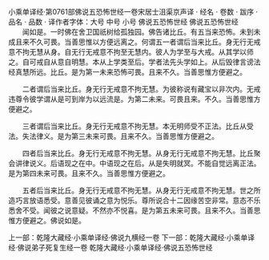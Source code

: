 小乘单译经·第0761部佛说五恐怖世经一卷宋居士沮渠京声译
· 经名 · 卷数 · 跋序
· 品名 · 品数 · 译作者字体：大号 中号 小号
佛说五恐怖世经
佛说五恐怖世经
　　闻如是。一时佛在舍卫国祇树给孤独园。佛告诸比丘。有五当来恐怖。未到未成且来不久可畏。当善思惟以方便远离之。何谓五一者谓后当来比丘。身无行无戒意不拘无慧从身。自无行无戒意不拘至无慧内。彼人为学至与大戒。从其学以师之。自可戒自从意自明慧。本从上学类至后。学者法先头学如上。从后毁律言谤法经真慧所远。比丘。是为第一未来恐怖可畏。且来不久。当善思惟方便避之。

　　二者谓后当来比丘。身无行无戒意不拘无慧。为彼称说有藏宝以非次内。无戒违尊令彼学谓从是可到岸为以远流是。为第二未来。可畏且来。不久。当善思惟方便避之。

　　三者谓后当来比丘。身无行无戒意不拘无慧。本无明师受不正法。比丘从受法。失法律义。是为第三未来可畏。且来不久。当善思惟方便避之。

　　四者后当来比丘。身无行无戒意不拘无慧。从身无行无戒意不拘无慧。比丘聚会讲律说义。后语现之在中。中语现之在后。从是失明就冥。不能自觉远离正法。是为第四未来可畏。且来不久。当善思惟方便避之。

　　五者后当来比丘。身无行无戒意不拘无慧。从身无行无戒意不拘无慧。世之所造巧言放语悉受。意善见彼诵之意为悦乐。尊所说合十二因缘苦空非常。意态不乐悉舍不受。闻彼之说意疑。不然亦不悦喜。是为第五未来可畏。且来不久。当善思惟方便避之。佛说如是。

上一部：乾隆大藏经·小乘单译经·佛说九横经一卷
下一部：乾隆大藏经·小乘单译经·佛说弟子死复生经一卷
乾隆大藏经·小乘单译经·佛说五恐怖世经